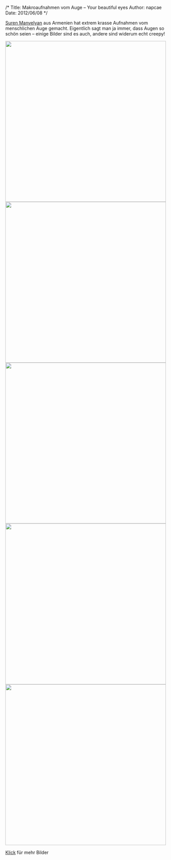 /*
Title: Makroaufnahmen vom Auge &#8211; Your beautiful eyes
Author: napcae
Date: 2012/06/08
*/

[Suren Manvelyan][1] aus Armenien hat extrem krasse Aufnahmen vom menschlichen Auge gemacht. Eigentlich sagt man ja immer, dass Augen so schön seien – einige Bilder sind es auch, andere sind widerum echt creepy! 

<img src="http://behance.vo.llnwd.net/profiles5/117569/projects/428809/9972e5a24ad87f7782cf9755568317e9.jpg" width="500" />  
<img src="http://behance.vo.llnwd.net/profiles5/117569/projects/428809/6703f84a1d1a75913ecedc62f6f95e85.jpg" width="500" />  
<img src="http://behance.vo.llnwd.net/profiles5/117569/projects/428809/1175691273902150.jpg" width="500" />  
<img src="http://behance.vo.llnwd.net/profiles5/117569/projects/428809/2863e8bdef95ad5539e08cb2bc9045fc.jpg" width="500" />  
<img src="http://behance.vo.llnwd.net/profiles5/117569/projects/428809/c50086711a271f75f1e6b2542cd9e3c5.jpg" width="500" />

[Klick][2] für mehr Bilder

 [1]: http://www.behance.net/paronsuren
 [2]: http://www.behance.net/gallery/Your-beautiful-eyes/428809